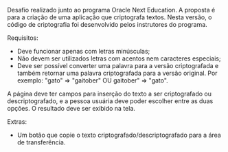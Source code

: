 Desafio realizado junto ao programa Oracle Next Education. A proposta é para a criação de uma aplicação que criptografa textos. Nesta versão, o código de criptografia foi desenvolvido pelos instrutores do programa.

Requisitos:
- Deve funcionar apenas com letras minúsculas;
- Não devem ser utilizados letras com acentos nem caracteres especiais;
- Deve ser possível converter uma palavra para a versão criptografada e também retornar uma palavra criptografada para a versão original. Por exemplo: "gato" => "gaitober" OU gaitober" => "gato".

A página deve ter campos para inserção do texto a ser criptografado ou descriptografado, e a pessoa usuária deve poder escolher entre as duas opções. O resultado deve ser exibido na tela.

Extras:
- Um botão que copie o texto criptografado/descriptografado para a área de transferência.
